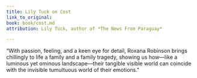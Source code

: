 ```yaml
---
title: Lily Tuck on Cost
link_to_original: 
book: book/cost.md
attribution: Lily Tuck, author of *The News From Paraguay*

---
```

“With passion, feeling, and a keen eye for detail, Roxana Robinson brings chillingly to life a family and a family tragedy, showing us how—like a luminous yet ominous landscape—their tangible visible world can coincide with the invisible tumultuous world of their emotions."